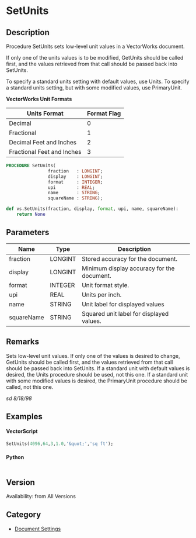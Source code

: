 # SetUnits

## Description
Procedure SetUnits sets low-level unit values in a VectorWorks document. 

If only one of the units values is to be modified, GetUnits should be called first, and the values retrieved from that call should be passed back into SetUnits. 

To specify a standard units setting with default values, use Units. To specify a standard units setting, but with some modified values, use PrimaryUnit.

**VectorWorks Unit Formats**

| Units Format                | Format Flag |
|-----------------------------|-------------|
| Decimal                     | 0           |
| Fractional                  | 1           |
| Decimal Feet and Inches     | 2           |
| Fractional Feet and Inches  | 3           |

```pascal
PROCEDURE SetUnits(
				fraction   : LONGINT;
				display    : LONGINT;
				format     : INTEGER;
				upi        : REAL;
				name       : STRING;
				squareName : STRING);
```

```python
def vs.SetUnits(fraction, display, format, upi, name, squareName):
    return None
```

## Parameters
|Name|Type|Description|
|---|---|---|
|fraction|LONGINT|Stored accuracy for the document.|
|display|LONGINT|Minimum display accuracy for the document.|
|format|INTEGER|Unit format style.|
|upi|REAL|Units per inch.|
|name|STRING|Unit label for displayed values|
|squareName|STRING|Squared unit label for displayed values.|

## Remarks
Sets low-level unit values. If only one of the values is desired to change, GetUnits should be called first, and the values retrieved from that call should be passed back into SetUnits. If a standard unit with default values is desired, the Units procedure should be used, not this one. If a standard unit with some modified values is desired, the PrimaryUnit procedure should be called, not this one.

*sd 8/18/98*

## Examples
#### VectorScript ####
```pascal
SetUnits(4096,64,3,1.0,'&quot;','sq ft');
```
#### Python ####
```python

```

## Version
Availability: from All Versions

## Category
* [Document Settings](../Categories/Document%20Settings.md)
